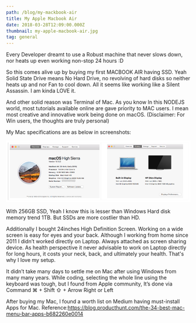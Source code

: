 ```yaml
---
path: /blog/my-mackbook-air
title: My Apple Macbook Air
date: 2018-03-28T12:09:00.000Z
thumbnail: my-apple-macbook-air.jpg
tag: general
---
```

Every Developer dreamt to use a Robust machine that never slows down, nor heats up even working non-stop 24 hours :D

So this comes alive up by buying my first MACBOOK AIR having SSD. Yeah Solid State Drive means No Hard Drive, no revolving of hard disks so neither heats up and nor Fan to cool down. All it seems like working like a Silent Assassin. I am kinda LOVE it.

And other solid reason was Terminal of Mac. As you know In this NODEJS world, most tutorials available online are gave priority to MAC users. I mean most creative and innovative work being done on macOS. (Disclaimer: For Win users, the thoughts are truly personal)

My Mac specifications are as below in screenshots:

![Navdeep Singh's Macbook Air Specification](my-macbook-air-pic1.jpg "Navdeep Singh's Macbook Air Specification")

With 256GB SSD, Yeah I know this is lesser than Windows Hard disk memory trend 1TB. But SSDs are more costlier than HD.

Additionally I bought 24inches High Definition Screen. Working on a wide screen is easy for eyes and your back. Although I working from home since 2011 I didn’t worked directly on Laptop. Always attached as screen sharing device. As health perspective it never advisable to work on Laptop directly for long hours, it costs your neck, back, and ultimately your health. That's why I love my setup.

It didn’t take many days to settle me on Mac after using Windows from many many years. While coding, selecting the whole line using the keyboard was tough, but I found from Apple community, It’s done via Command ⌘ + Shift ⇧ + Arrow Right or Left

After buying my Mac, I found a worth list on Medium having must-install Apps for Mac. Reference:<https://blog.producthunt.com/the-34-best-mac-menu-bar-apps-b682260e0014>